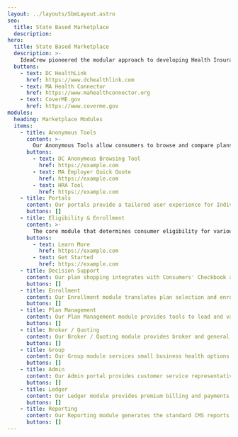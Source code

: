 ```yaml
---
layout: ../layouts/SbmLayout.astro
seo:
  title: State Based Marketplace
  description:
hero:
  title: State Based Marketplace
  description: >-
    IdeaCrew pioneered the modular approach to developing Health Insurance Exchanges. At initial launch, states and the Federal Marketplace relied on big bang deployments. These deployments, which ran into the tens and even hundreds of millions of dollars, failed almost universally. Whether a state survived depended on how it reacted to these failures. The DC Exchange chose IdeaCrew to build a replacement Exchange over time, module-by-module. As
  buttons:
    - text: DC HealthLink
      href: https://www.dchealthlink.com
    - text: MA Health Connector
      href: https://www.mahealthconnector.org
    - text: CoverME.gov
      href: https://www.coverme.gov
modules:
  heading: Marketplace Modules
  items:
    - title: Anonymous Tools
      content: >-
        Our Anonymous Tools allow consumers to browse and compare plans, check eligibility for Medicaid or subsidies, search providers and formulary through integration with Consumers' Checkbook. We also offer individuals an HRA affordability calculator and employer quoting tool that allows employers to explore their health insurance options quickly and simply.
      buttons:
        - text: DC Anonymous Browsing Tool
          href: https://example.com
        - text: MA Employer Quick Quote
          href: https://example.com
        - text: HRA Tool
          href: https://example.com
    - title: Portals
      content: Our portals provide a tailored user experience for Individuals, Employers, Employees, Brokers, Navigators, Assisters, Carriers and marketplace Administrators. Our role-based portals manage registration, authentication and authorized access to wide range of self-service features, navigation and help support depending on the user role. Common features accessed include communications through secure message center, uploaded documents, payments, and transaction history.
      buttons: []
    - title: Eligibility & Enrollment
      content: >-
        The core module that determines consumer eligibility for various programs and facilitates enrollment in health insurance plans.
      buttons:
        - text: Learn More
          href: https://example.com
        - text: Get Started
          href: https://example.com
    - title: Decision Support
      content: Our plan shopping integrates with Consumers' Checkbook and other decision support tools. These tools provide up-to-date provider directory and drug formulary lookup to help consumers check their doctors and prescription drugs are in network. The decision support tools also estimate out-of-pocket costs based on premiums, any subsidies, and predicted in network services utilization.
      buttons: []
    - title: Enrollment
      content: Our Enrollment module translates plan selection and enrollment details, or changes, into EDI (ASC X12 5010) compliant transactions ready to send to carriers. Our Enrollment module includes an intelligent EDI database that stores all transactions and can identify and resolve discrepancies before sending to carriers. These checks extend to returned TA1/999 transactions to support full enrollment reconciliation with carriers and CMS.
      buttons: []
    - title: Plan Management
      content: Our Plan Management module provides tools to load and validate plans, benefits and rates. Our Plan Management module integrates with SERFF templates but can adapt to other carrier/plan formats uploaded and validated, by carriers, through our carrier portal.
      buttons: []
    - title: Broker / Quoting
      content: Our Broker / Quoting module provides broker and general agency partners tools to convert leads to enrollments and support customers during open and special enrollments. Our broker quoting tool allows brokers to create multiple quotes for customers, send the quotes to them for review, and then accept the quote and populate the benefits application with the quote details. Once authorized brokers can perform functions on behalf of employers and individuals to provide complete broker service.
      buttons: []
    - title: Group
      content: Our Group module services small business health options (SHOP) up to larger group Employers for federal employee health benefits (FEHB) including Members of Congress. The module includes a configurable eligibility rules engine, as well as flexible integration with payroll systems through roster import, advanced configuration of many different benefit packages and ability to scale to thousands of members.
      buttons: []
    - title: Admin
      content: Our Admin portal provides customer service representatives, supervisors and marketplace staff the tools to monitor and support customers to fully manage the marketplace. Tools include handling verifications, communications and document management. A wide range of business rules including exception processing and adding new SEP qualifying life events can be configured through the Admin portal, avoiding dependencies on development staff.
      buttons: []
    - title: Ledger
      content: Our Ledger module provides premium billing and payments processing engine for the marketplace. The Ledger module is also a double entry accounting that journals all payments and receivables ready to reconcile all premiums, subsidies, user fees and aggregated payments to carriers. Our Ledger module integrates with third-party payment processors for convenience of instant as well as lock-box payments.
      buttons: []
    - title: Reporting
      content: Our Reporting module generates the standard CMS reports and IRS (1095) forms in addition to broad set of operational reports. Our Reporting module integrates with visualization and analytics tools such as Tableau to produce management dashboards and trend reports, as well as data warehouse and big data services for broader analytics.
      buttons: []
---
```

